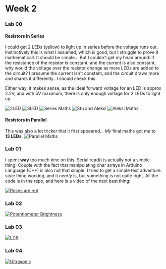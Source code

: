 # Week 2

### Lab 00
#### Resistors in Series

I could get 2 LEDs (yellow) to light up in series before the voltage runs out. Instinctively this is what I assumed, which is good, but I struggle to prove it mathematicall. It should be simple... But I couldn't get my head around: if the resistance of the resistor is constant, and the current is also constant, why would the voltage over the resistor change as more LEDs are added to the circuit? I presume the current isn't constant, and the circuit draws more and shares it differently.. I should check this.

Either way, it makes sense, as the ideal forward voltage for an LED is approx 2.2V, and with 5V maximum, there is only enough voltage for 2 LEDs to light up.

![2LED](photos/2LED.jpg)
![3LED](photos/2LED.jpg)
![Series Maths](photos/my_series_maths.jpg)
![Stu and Aleksi](photos/stu&aleksi.jpg)
![Aleksi Maths](photos/aleksi_maths.jpg)

#### Resistors in Parallel

This was also a lot tricker that it first appeared... _My_ final maths got me to __13 LEDs__.
![Parallel Maths](photos/my_parallel_maths.jpg)

### Lab 01

I spent __way__ too much time on this. Serial.read() is actually not a simple thing! Couple with the fact that manipulating char arrays in Arduino Language (C++) is also not that simple. I tried to get a simple text adventure style thing working, and it _nearly_ is, but something is not quite right. All the code is in the repo, and here is a video of the next best thing:

[![Roses are red](https://img.youtube.com/vi/WhojQjw3Kp0/0.jpg)](https://www.youtube.com/watch?v=WhojQjw3Kp0)

### Lab 02

[![Potentiometer Brightness](https://img.youtube.com/vi/twnjQgp-GuA/0.jpg)](https://www.youtube.com/watch?v=twnjQgp-GuA)

### Lab 03

[![LDR](https://img.youtube.com/vi/DZW99re93kg/0.jpg)](https://www.youtube.com/watch?v=DZW99re93kg)

### Lab 04

[![Ultrasonic](https://img.youtube.com/vi/_i36l2ZLifU/0.jpg)](https://www.youtube.com/watch?v=_i36l2ZLifU)
